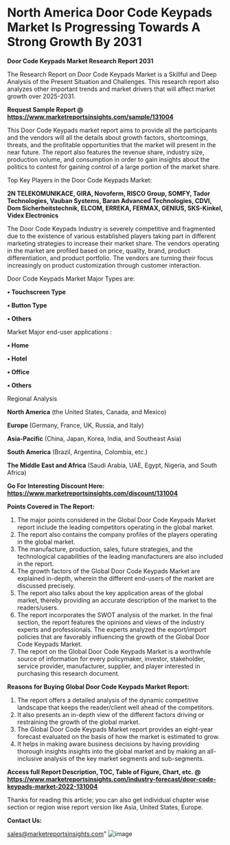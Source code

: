 # North America Door Code Keypads Market Is Progressing Towards A Strong Growth By 2031

<strong>Door Code Keypads Market Research Report 2031</strong>

The Research Report on Door Code Keypads Market is a Skillful and Deep Analysis of the Present Situation and Challenges. This research report also analyzes other important trends and market drivers that will affect market growth over 2025-2031.

<strong>Request Sample Report @ <a href=https://www.marketreportsinsights.com/sample/131004>https://www.marketreportsinsights.com/sample/131004</a></strong>

This Door Code Keypads market report aims to provide all the participants and the vendors will all the details about growth factors, shortcomings, threats, and the profitable opportunities that the market will present in the near future. The report also features the revenue share, industry size, production volume, and consumption in order to gain insights about the politics to contest for gaining control of a large portion of the market share.

Top Key Players in the Door Code Keypads Market:

<strong>2N TELEKOMUNIKACE, GIRA, Novoferm, RISCO Group, SOMFY, Tador Technologies, Vauban Systems, Baran Advanced Technologies, CDVI, Dom Sicherheitstechnik, ELCOM, ERREKA, FERMAX, GENIUS, SKS-Kinkel, Videx Electronics</strong>

The Door Code Keypads Industry is severely competitive and fragmented due to the existence of various established players taking part in different marketing strategies to increase their market share. The vendors operating in the market are profiled based on price, quality, brand, product differentiation, and product portfolio. The vendors are turning their focus increasingly on product customization through customer interaction.

Door Code Keypads Market Major Types are:

<strong>• Touchscreen Type

• Button Type

• Others</strong>

Market Major end-user applications :

<strong>• Home

• Hotel

• Office

• Others</strong>

Regional Analysis

</u><strong><b>North America</b></strong> (the United States, Canada, and Mexico)

<strong><b>Europe </b></strong>(Germany, France, UK, Russia, and Italy)

<strong><b>Asia-Pacific</b></strong> (China, Japan, Korea, India, and Southeast Asia)

<strong><b>South America</b></strong> (Brazil, Argentina, Colombia, etc.)

<strong><b>The Middle East and Africa</b></strong> (Saudi Arabia, UAE, Egypt, Nigeria, and South Africa)

<strong>Go For Interesting Discount Here: <a href=https://www.marketreportsinsights.com/discount/131004>https://www.marketreportsinsights.com/discount/131004</a></strong>

<strong>Points Covered in The Report:</strong>
<ol>
  <li>The major points considered in the Global Door Code Keypads Market report include the leading competitors operating in the global market.</li>
  <li>The report also contains the company profiles of the players operating in the global market.</li>
  <li>The manufacture, production, sales, future strategies, and the technological capabilities of the leading manufacturers are also included in the report.</li>
  <li>The growth factors of the Global Door Code Keypads Market are explained in-depth, wherein the different end-users of the market are discussed precisely.</li>
  <li>The report also talks about the key application areas of the global market, thereby providing an accurate description of the market to the readers/users.</li>
  <li>The report incorporates the SWOT analysis of the market. In the final section, the report features the opinions and views of the industry experts and professionals. The experts analyzed the export/import policies that are favorably influencing the growth of the Global Door Code Keypads Market.</li>
  <li>The report on the Global Door Code Keypads Market is a worthwhile source of information for every policymaker, investor, stakeholder, service provider, manufacturer, supplier, and player interested in purchasing this research document.</li>
</ol>
<strong>Reasons for Buying Global Door Code Keypads Market Report:</strong>

<ol>
  <li>The report offers a detailed analysis of the dynamic competitive landscape that keeps the reader/client well ahead of the competitors.</li>
  <li>It also presents an in-depth view of the different factors driving or restraining the growth of the global market.</li>
  <li>The Global Door Code Keypads Market report provides an eight-year forecast evaluated on the basis of how the market is estimated to grow.</li>
  <li>It helps in making aware business decisions by having providing thorough insights insights into the global market and by making an all-inclusive analysis of the key market segments and sub-segments.</li>
</ol>
<strong>Access full Report Description, TOC, Table of Figure, Chart, etc. @ <a href=https://www.marketreportsinsights.com/industry-forecast/door-code-keypads-market-2022-131004>https://www.marketreportsinsights.com/industry-forecast/door-code-keypads-market-2022-131004</a></strong>


Thanks for reading this article; you can also get individual chapter wise section or region wise report version like Asia, United States, Europe.

<strong>Contact Us:</strong>

sales@marketreportsinsights.com"
![image](https://github.com/user-attachments/assets/72067338-0610-4610-aebd-b756fc697f8a)
